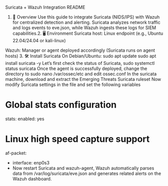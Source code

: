  Suricata + Wazuh Integration README
1. 🔧 Overview
Use this guide to integrate Suricata (NIDS/IPS) with Wazuh for centralized detection and alerting. Suricata analyzes network traffic and logs events to eve.json, while Wazuh ingests these logs for SIEM capabilities.2. 🖥 Environment
Suricata host: Linux endpoint (e.g., Ubuntu 22.04/24.04 or kali-linux)

Wazuh: Manager or agent deployed accordingly (Suricata runs on agent hosts)
3. 🛠 Install Suricata
On Debian/Ubuntu:
sudo apt update
sudo apt install suricata -y
Let’s first check the status of Suricata,
sudo systemctl status suricata
Once the agent is successfully deployed, change the directory to 
sudo nano /var/ossec/etc and edit ossec.conf
In the suricata machine, download and extract the Emerging Threats Suricata ruleset
Now modify Suricata settings in the file and set the following variables
# Global stats configuration
stats:
enabled: yes
# Linux high speed capture support
af-packet:
- interface: enp0s3
- Now restart Suricata and wazuh-agent,
Wazuh automatically parses data from /var/log/suricata/eve.json and generates related alerts on the Wazuh dashboard.
